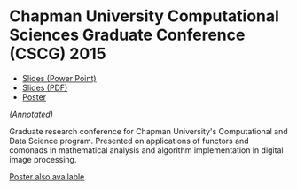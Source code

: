 Chapman University Computational Sciences Graduate Conference (CSCG) 2015
=========================================================================

-   [Slides (Power Point)](http://talks.jle.im/csgc-2015/csgc-functors-comonads-dip-slides.pptx "Slides (Power Point)")
-   [Slides (PDF)](http://talks.jle.im/csgc-2015/csgc-functors-comonads-dip-slides.pdf "Slides (PDF)")
-   [Poster](http://talks.jle.im/csgc-2015/csgc-functors-comonads-dip-poster.pdf "Poster")

*(Annotated)*

Graduate research conference for Chapman University's Computational and
Data Science program. Presented on applications of functors and comonads
in mathematical analysis and algorithm implementation in digital image
processing.

[Poster also
available](https://mstksg.github.io/talks/csgc-2015/csgc-functors-comonads-dip-poster.pdf).